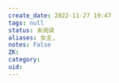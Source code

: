 ```yaml
---
create_date: 2022-11-27 19:47
tags: null
status: 未阅读 
aliases: 女主, 
notes: False
ZK: 
category: 
uid: 
---
```



